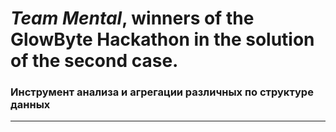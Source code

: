 # *Team Mental*, winners of the GlowByte Hackathon in the solution of the second case. 
### Инструмент анализа и агрегации различных по структуре данных
____________

